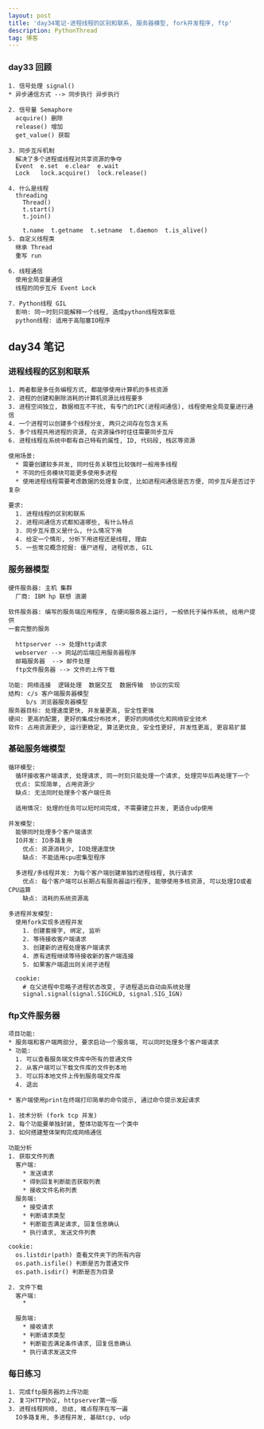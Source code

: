 ```yaml
---
layout: post
title: 'day34笔记-进程线程的区别和联系, 服务器模型, fork并发程序, ftp'
description: PythonThread
tag: 博客
---   
```

### day33 回顾
    1. 信号处理 signal()
    * 异步通信方式 --> 同步执行 异步执行

    2. 信号量 Semaphore
      acquire() 删除
      release() 增加
      get_value() 获取

    3. 同步互斥机制
      解决了多个进程或线程对共享资源的争夺
      Event  e.set  e.clear  e.wait
      Lock   lock.acquire()  lock.release()

    4. 什么是线程
      threading
        Thread()
        t.start()
        t.join()

        t.name  t.getname  t.setname  t.daemon  t.is_alive()
    5. 自定义线程类
      继承 Thread
      重写 run

    6. 线程通信
      使用全局变量通信
      线程的同步互斥 Event Lock

    7. Python线程 GIL
      影响: 同一时刻只能解释一个线程, 造成python线程效率低
      python线程: 适用于高阻塞IO程序

## day34 笔记
### 进程线程的区别和联系
    1. 两者都是多任务编程方式, 都能够使用计算机的多核资源
    2. 进程的创建和删除消耗的计算机资源比线程要多
    3. 进程空间独立, 数据相互不干扰, 有专门的IPC(进程间通信), 线程使用全局变量进行通信
    4. 一个进程可以创建多个线程分支, 两只之间存在包含关系
    5. 多个线程共用进程的资源, 在资源操作时往往需要同步互斥
    6. 进程线程在系统中都有自己特有的属性, ID, 代码段, 栈区等资源

    使用场景:
      * 需要创建较多并发, 同时任务关联性比较强时一般用多线程
      * 不同的任务模块可能更多使用多进程
      * 使用进程线程需要考虑数据的处理复杂度, 比如进程间通信是否方便, 同步互斥是否过于复杂

    要求:
      1. 进程线程的区别和联系
      2. 进程间通信方式都知道哪些, 有什么特点
      3. 同步互斥意义是什么, 什么情况下用
      4. 给定一个情形, 分析下用进程还是线程, 理由
      5. 一些常见概念挖掘: 僵尸进程, 进程状态, GIL

### 服务器模型
    硬件服务器: 主机 集群
      厂商: IBM hp 联想 浪潮

    软件服务器: 编写的服务端应用程序, 在硬间服务器上运行, 一般依托于操作系统, 给用户提供
    一套完整的服务

      httpserver --> 处理http请求
      webserver --> 网站的后端应用服务器程序
      邮箱服务器  --> 邮件处理
      ftp文件服务器 --> 文件的上传下载

    功能: 网络连接  逻辑处理  数据交互  数据传输  协议的实现
    结构: c/s 客户端服务器模型  
         b/s 浏览器服务器模型
    服务器目标: 处理速度更快, 并发量更高, 安全性更强
    硬间: 更高的配置, 更好的集成分布技术, 更好的网络优化和网络安全技术
    软件: 占用资源更少, 运行更稳定, 算法更优良, 安全性更好, 并发性更高, 更容易扩展

### 基础服务端模型
    循环模型:
      循环接收客户端请求, 处理请求, 同一时刻只能处理一个请求, 处理完毕后再处理下一个
      优点: 实现简单, 占用资源少
      缺点: 无法同时处理多个客户端任务

      适用情况: 处理的任务可以短时间完成, 不需要建立并发, 更适合udp使用

    并发模型:
      能够同时处理多个客户端请求
      IO并发: IO多路复用
        优点: 资源消耗少, IO处理速度快
        缺点: 不能适用cpu密集型程序

      多进程/多线程并发: 为每个客户端创建单独的进程线程, 执行请求
        优点: 每个客户端可以长期占有服务器运行程序, 能够使用多核资源, 可以处理IO或者CPU运算
        缺点: 消耗的系统资源高

    多进程并发模型:
      使用fork实现多进程并发
        1. 创建套接字, 绑定, 监听
        2. 等待接收客户端请求
        3. 创建新的进程处理客户端请求
        4. 原有进程继续等待接收新的客户端连接
        5. 如果客户端退出则关闭子进程

      cookie:
        # 在父进程中忽略子进程状态改变, 子进程退出自动由系统处理
        signal.signal(signal.SIGCHLD, signal.SIG_IGN)

### ftp文件服务器
    项目功能:
    * 服务端和客户端两部分, 要求启动一个服务端, 可以同时处理多个客户端请求
    * 功能:
      1. 可以查看服务端文件库中所有的普通文件
      2. 从客户端可以下载文件库的文件到本地
      3. 可以将本地文件上传到服务端文件库
      4. 退出

    * 客户端使用print在终端打印简单的命令提示, 通过命令提示发起请求

    1. 技术分析 (fork tcp 并发)
    2. 每个功能要单独封装, 整体功能写在一个类中
    3. 如何搭建整体架构完成网络通信

    功能分析
    1. 获取文件列表
      客户端:
        * 发送请求
        * 得到回复判断能否获取列表
        * 接收文件名称列表
      服务端:
        * 接受请求
        * 判断请求类型
        * 判断能否满足请求, 回复信息确认
        * 执行请求, 发送文件列表

    cookie:
      os.listdir(path) 查看文件夹下的所有内容
      os.path.isfile() 判断是否为普通文件
      os.path.isdir() 判断是否为目录

    2. 文件下载
      客户端:
        *

      服务端:
        * 接收请求
        * 判断请求类型
        * 判断能否满足条件请求, 回复信息确认
        * 执行请求发送文件

### 每日练习
    1. 完成ftp服务器的上传功能
    2. 复习HTTP协议, httpserver第一版
    3. 进程线程网络, 总结, 难点程序在写一遍
      IO多路复用, 多进程并发, 基础tcp, udp
